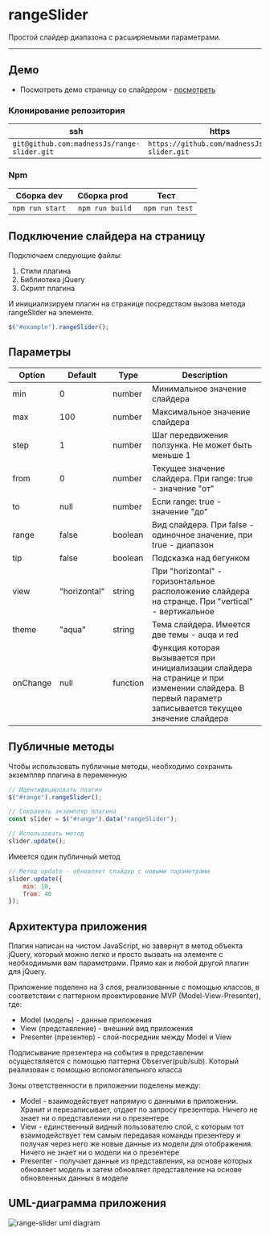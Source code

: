 # rangeSlider
Простой слайдер диапазона с расширяемыми параметрами.
<!---
* Скачать zip - [скачать](https://yadi.sk/d/e53s-SIBjUgcaQ)
-->
***

## Демо
* Посмотреть демо страницу со слайдером - [посмотреть](https://madnessjs.github.io/range-slider/)

### Клонирование репозитория
| ssh | https |
| --- | --- |
| ```git@github.com:madnessJs/range-slider.git``` | ```https://github.com/madnessJs/range-slider.git``` |

### Npm
| Сборка dev | Сборка prod | Тест |
| --- | --- | --- |
| ```npm run start``` | ``` npm run build``` | ``` npm run test``` |


## Подключение слайдера на страницу
Подключаем следующие файлы:
1. Стили плагина
2. Библиотека jQuery
3. Скрипт плагина

И инициализируем плагин на странице посредством вызова метода rangeSlider на элементе.  
```javascript
$("#example").rangeSlider();
```

## Параметры

| Option | Default | Type | Description |
| --- | --- | --- | --- |
| min | 0 | number | Минимальное значение слайдера |
| max | 100 | number | Максимальное значение слайдера |
| step | 1 | number | Шаг передвижения ползунка. Не может быть меньше 1 |
| from | 0 | number | Текущее значение слайдера. При range: true - значение "от" |
| to | null | number | Если range: true - значение "до" |
| range | false | boolean | Вид слайдера. При false - одиночное значение, при true - диапазон |
| tip | false | boolean | Подсказка над бегунком |
| view | "horizontal" | string | При "horizontal" - горизонтальное расположение слайдера на странце. При "vertical" - вертикальное |
| theme | "aqua" | string | Тема слайдера. Имеется две темы - auqa и red |
| onChange | null | function | Функция которая вызывается при инициализации слайдера на странице и при изменении слайдера. В первый параметр записывается текущее значение слайдера |

## Публичные методы
Чтобы использовать публичные методы, необходимо сохранить экземпляр плагина в переменную
```javascript
// Идентифицировать плагин
$("#range").rangeSlider();

// Сохранить экземпляр плагина
const slider = $("#range").data("rangeSlider");

// Использовать метод
slider.update();
```
Имеется один публичный метод
```javascript
// Метод update - обновляет слайдер с новыми параметрами
slider.update({
    min: 10,
    from: 40
});
```

## Архитектура приложения
Плагин написан на чистом JavaScript, но завернут в метод объекта jQuery, который можно легко и просто вызвать на элементе с необходимыми вам параметрами. Прямо как и любой другой плагин для jQuery.  

Приложение поделено на 3 слоя, реализованные с помощью классов, в соответствии с паттерном проектирование MVP (Model-View-Presenter), где:
* Model (модель) - данные приложения
* View (представление) - внешний вид приложения
* Presenter (презентер) - слой-посредник между Model и View

Подписывание презентера на события в представлении осуществляется с помощью паттерна Observer(pub/sub). Который реализован с помощью вспомогательного класса

Зоны ответственности в приложении поделены между:
* Model - взаимодействует напрямую с данными в приложении. Хранит и перезаписывает, отдает по запросу презентера. Ничего не знает ни о представлении ни о презентере
* View - единственный видный пользователю слой, с которым тот взаимодействует тем самым передавая команды презентеру и получая через него же новые данные из модели для отображения. Ничего не знает ни о модели ни о презентере
* Presenter - получает данные из представления, на основе которых обновляет модель и затем обновляет представление на основе обновленных данных в моделе

## UML-диаграмма приложения

![range-slider uml diagram](https://i.ibb.co/Nr0c44n/range-Slider-uml.jpg "UML diagram")

